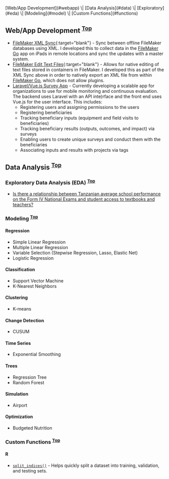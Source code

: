 <div id='menu'>[Web/App Development](#webapp) \| [Data Analysis](#data) \| [Exploratory](#eda) \| [Modeling](#model) \| [Custom Functions](#functions)</center>

## Web/App Development <a name="web"></a> <sup>[Top](#top)</sup>

- [FileMaker XML Sync](https://github.com/jmtritch/FileMaker_XML_Sync){:target="blank"} - Sync between offline FileMaker databases using XML.  I developed this to collect data in the [FileMaker Go](https://www.filemaker.com/products/filemaker-go/) app on iPads in remote locations and sync the updates with a master system.
- [FileMaker Edit Text Files](https://github.com/jmtritch/FileMaker_Edit_Text_Files){:target="blank"} - Allows for native editing of text files stored in containers in FileMaker.  I developed this as part of the XML Sync above in order to natively export an XML file from within [FileMaker Go](https://www.filemaker.com/products/filemaker-go/), which does not allow plugins.
- [Laravel/Vue.js Survey App](#) - Currently developing a scalable app for organizations to use for mobile monitoring and continuous evaluation.  The backend uses Laravel with an API inte)rface and the front end uses Vue.js for the user interface.  This includes:
    - Registering users and assigning permissions to the users
    - Registering beneficiaries
    - Tracking beneficiary inputs (equipment and field visits to beneficiaries)
    - Tracking beneficiary results (outputs, outcomes, and impact) via surveys
    - Enabling users to create unique surveys and conduct them with the beneficiaries
    - Associating inputs and results with projects via tags

## Data Analysis <a name="data"></a> <sup>[Top](#top)</sup>

### Exploratory Data Analysis (EDA) <a name="eda"></a> <sup>[Top](#top)</sup>

- [Is there a relationship between Tanzanian average school performance on the Form IV National Exams and student access to textbooks and teachers?](eda/tz_stdnt_tchr_bks)

### Modeling <a name="model"></a> <sup>[Top](#top)</sup>

#### Regression

- Simple Linear Regression
- Multiple Linear Regression
- Variable Selection (Stepwise Regression, Lasso, Elastic Net)
- Logistic Regression

#### Classification

- Support Vector Machine
- K-Nearest Neighbors

#### Clustering

- K-means

#### Change Detection

- CUSUM

#### Time Series

- Exponential Smoothing

#### Trees

- Regression Tree
- Random Forest

#### Simulation

- Airport

#### Optimization

- Budgeted Nutrition

### Custom Functions <a name="functions"></a> <sup>[Top](#top)</sup>

#### R

- [`split_indices()`](functions/split_indices) - Helps quickly split a dataset into training, validation, and testing sets.
